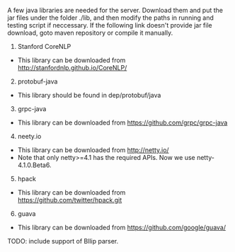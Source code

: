 A few java libraries are needed for the server. Download them and put the jar files under the folder ./lib, and then modify the paths in running and testing script if neccessary. If the following link doesn't provide jar file download, goto maven repository or compile it manually.

1. Stanford CoreNLP
- This library can be downloaded from http://stanfordnlp.github.io/CoreNLP/

2. protobuf-java
- This library should be found in dep/protobuf/java

3. grpc-java
- This library can be downloaded from https://github.com/grpc/grpc-java

4. neety.io
- This library can be downloaded from http://netty.io/
- Note that only netty>=4.1 has the required APIs. Now we use netty-4.1.0.Beta6.

5. hpack
- This library can be downloaded from https://github.com/twitter/hpack.git

6. guava
- This library can be downloaded from https://github.com/google/guava/

TODO: include support of Bllip parser.
